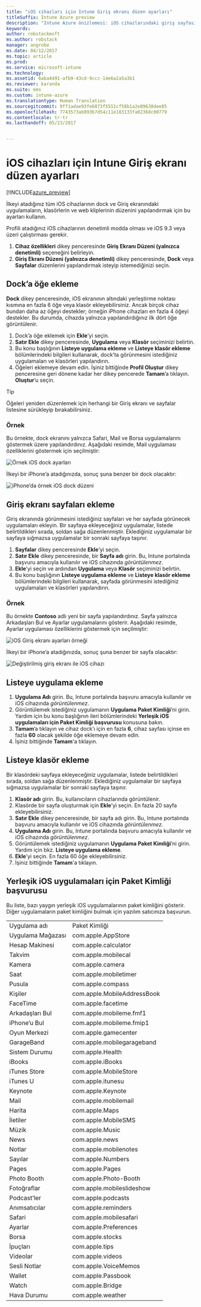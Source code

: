 ```yaml
---
title: "iOS cihazları için Intune Giriş ekranı düzen ayarları"
titleSuffix: Intune Azure preview
description: "Intune Azure önizlemesi: iOS cihazlarındaki giriş sayfasını ve dock’ı özelleştirmek için kullanabileceğiniz ayarları öğrenin."
keywords: 
author: robstackmsft
ms.author: robstack
manager: angrobe
ms.date: 04/12/2017
ms.topic: article
ms.prod: 
ms.service: microsoft-intune
ms.technology: 
ms.assetid: 6aba4491-afb9-43cd-9ccc-14e6a2a5a3b1
ms.reviewer: karanda
ms.suite: ems
ms.custom: intune-azure
ms.translationtype: Human Translation
ms.sourcegitcommit: 9ff1adae93fe6873f5551cf58b1a2e89638dee85
ms.openlocfilehash: 7743573ab893b7d54c11e183133fa02368c00779
ms.contentlocale: tr-tr
ms.lasthandoff: 05/23/2017


---
```


# <a name="intune-home-screen-layout-settings-for-ios-devices"></a>iOS cihazları için Intune Giriş ekranı düzen ayarları

[!INCLUDE[azure_preview](./includes/azure_preview.md)]

İlkeyi atadığınız tüm iOS cihazlarının dock ve Giriş ekranındaki uygulamaların, klasörlerin ve web kliplerinin düzenini yapılandırmak için bu ayarları kullanın.

Profili atadığınız iOS cihazlarının denetimli modda olması ve iOS 9.3 veya üzeri çalıştırması gerekir.

1. **Cihaz özellikleri** dikey penceresinde **Giriş Ekranı Düzeni (yalnızca denetimli)** seçeneğini belirleyin.
2. **Giriş Ekranı Düzeni (yalnızca denetimli)** dikey penceresinde, **Dock** veya **Sayfalar** düzenlerini yapılandırmak isteyip istemediğinizi seçin.

## <a name="add-items-to-the-dock"></a>Dock’a öğe ekleme

**Dock** dikey penceresinde, iOS ekranının altındaki yerleştirme noktası kısmına en fazla 6 öğe veya klasör ekleyebilirsiniz. Ancak birçok cihaz bundan daha az öğeyi destekler; örneğin iPhone cihazları en fazla 4 öğeyi destekler. Bu durumda, cihazda yalnızca yapılandırdığınız ilk dört öğe görüntülenir.

1. Dock’a öğe eklemek için **Ekle**’yi seçin.
2. **Satır Ekle** dikey penceresinde, **Uygulama** veya **Klasör** seçiminizi belirtin.
3. Bu konu başlığının **Listeye uygulama ekleme** ve **Listeye klasör ekleme** bölümlerindeki bilgileri kullanarak, dock’ta görünmesini istediğiniz uygulamaları ve klasörleri yapılandırın.
4. Öğeleri eklemeye devam edin. İşiniz bittiğinde **Profil Oluştur** dikey penceresine geri dönene kadar her dikey pencerede **Tamam**’a tıklayın. **Oluştur**’u seçin.

>[!TIP]
> Öğeleri yeniden düzenlemek için herhangi bir Giriş ekranı ve sayfalar listesine sürükleyip bırakabilirsiniz. 

### <a name="example"></a>Örnek

Bu örnekte, dock ekranını yalnızca Safari, Mail ve Borsa uygulamalarını göstermek üzere yapılandırdınız. Aşağıdaki resimde, Mail uygulaması özelliklerini göstermek için seçilmiştir:

![Örnek iOS dock ayarları](http://i.imgur.com/FfFiUcP.png)

İlkeyi bir iPhone’a atadığınızda, sonuç şuna benzer bir dock olacaktır:

![iPhone’da örnek iOS dock düzeni](http://i.imgur.com/bAgCe8F.png)

## <a name="add-home-screen-pages"></a>Giriş ekranı sayfaları ekleme

Giriş ekranında görünmesini istediğiniz sayfaları ve her sayfada görünecek uygulamaları ekleyin. Bir sayfaya ekleyeceğiniz uygulamalar, listede belirtildikleri sırada, soldan sağa düzenlenmiştir. Eklediğiniz uygulamalar bir sayfaya sığmazsa uygulamalar bir sonraki sayfaya taşınır.


1. **Sayfalar** dikey penceresinde **Ekle**’yi seçin.
2. **Satır Ekle** dikey penceresinde, bir **Sayfa adı** girin. Bu, Intune portalında başvuru amacıyla kullanılır ve iOS cihazında *görüntülenmez*.
3. **Ekle**’yi seçin ve ardından **Uygulama** veya **Klasör** seçiminizi belirtin.
4. Bu konu başlığının **Listeye uygulama ekleme** ve **Listeye klasör ekleme** bölümlerindeki bilgileri kullanarak, sayfada görünmesini istediğiniz uygulamaları ve klasörleri yapılandırın.

### <a name="example"></a>Örnek

Bu örnekte **Contoso** adlı yeni bir sayfa yapılandırdınız. Sayfa yalnızca Arkadaşları Bul ve Ayarlar uygulamalarını gösterir. Aşağıdaki resimde, Ayarlar uygulaması özelliklerini göstermek için seçilmiştir:

![iOS Giriş ekranı ayarları örneği](http://i.imgur.com/Jc2OxyX.png)

İlkeyi bir iPhone’a atadığınızda, sonuç şuna benzer bir sayfa olacaktır:

![Değiştirilmiş giriş ekranı ile iOS cihazı](http://i.imgur.com/Bd37PHa.png)

## <a name="how-to-add-an-app-to-the-list"></a>Listeye uygulama ekleme

1. **Uygulama Adı** girin. Bu, Intune portalında başvuru amacıyla kullanılır ve iOS cihazında *görüntülenmez*.
2. Görüntülemek istediğiniz uygulamanın **Uygulama Paket Kimliği**’ni girin. Yardım için bu konu başlığının ileri bölümlerindeki **Yerleşik iOS uygulamaları için Paket Kimliği başvurusu** konusuna bakın.
3. **Tamam**’a tıklayın ve cihaz dock’ı için en fazla **6**, cihaz sayfası içinse en fazla **60** olacak şekilde öğe eklemeye devam edin.
4. İşiniz bittiğinde **Tamam**'a tıklayın.

## <a name="how-to-add-a-folder-to-the-list"></a>Listeye klasör ekleme

Bir klasördeki sayfaya ekleyeceğiniz uygulamalar, listede belirtildikleri sırada, soldan sağa düzenlenmiştir. Eklediğiniz uygulamalar bir sayfaya sığmazsa uygulamalar bir sonraki sayfaya taşınır.

1. **Klasör adı** girin. Bu, kullanıcıların cihazlarında görüntülenir.
2. Klasörde bir sayfa oluşturmak için **Ekle**’yi seçin. En fazla 20 sayfa ekleyebilirsiniz.
3. **Satır Ekle** dikey penceresinde, bir sayfa adı girin. Bu, Intune portalında başvuru amacıyla kullanılır ve iOS cihazında *görüntülenmez*.
3. **Uygulama Adı** girin. Bu, Intune portalında başvuru amacıyla kullanılır ve iOS cihazında *görüntülenmez*.
2. Görüntülemek istediğiniz uygulamanın **Uygulama Paket Kimliği**’ni girin. Yardım için bkz. **Listeye uygulama ekleme**.
3. **Ekle**’yi seçin. En fazla 60 öğe ekleyebilirsiniz.
4. İşiniz bittiğinde **Tamam**'a tıklayın.


## <a name="bundle-id-reference-for-built-in-ios-apps"></a>Yerleşik iOS uygulamaları için Paket Kimliği başvurusu

Bu liste, bazı yaygın yerleşik iOS uygulamalarının paket kimliğini gösterir. Diğer uygulamaların paket kimliğini bulmak için yazılım satıcınıza başvurun. 

|||
|-|-|
|Uygulama adı|Paket Kimliği|
|Uygulama Mağazası|com.apple.AppStore|
|Hesap Makinesi|com.apple.calculator|
|Takvim|com.apple.mobilecal|
|Kamera|com.apple.camera|
|Saat|com.apple.mobiletimer|
|Pusula|com.apple.compass|
|Kişiler|com.apple.MobileAddressBook|
|FaceTime|com.apple.facetime|
|Arkadaşları Bul|com.apple.mobileme.fmf1|
|iPhone’u Bul|com.apple.mobileme.fmip1|
|Oyun Merkezi|com.apple.gamecenter|
|GarageBand|com.apple.mobilegarageband|
|Sistem Durumu|com.apple.Health|
|iBooks|com.apple.iBooks|
|iTunes Store|com.apple.MobileStore|
|iTunes U|com.apple.itunesu|
|Keynote|com.apple.Keynote|
|Mail|com.apple.mobilemail|
|Harita|com.apple.Maps|
|İletiler|com.apple.MobileSMS|
|Müzik|com.apple.Music|
|News|com.apple.news|
|Notlar|com.apple.mobilenotes|
|Sayılar|com.apple.Numbers|
|Pages|com.apple.Pages|
|Photo Booth|com.apple.Photo-Booth|
|Fotoğraflar|com.apple.mobileslideshow|
|Podcast’ler|com.apple.podcasts|
|Anımsatıcılar|com.apple.reminders|
|Safari|com.apple.mobilesafari|
|Ayarlar|com.apple.Preferences|
|Borsa|com.apple.stocks|
|İpuçları|com.apple.tips|
|Videolar|com.apple.videos|
|Sesli Notlar|com.apple.VoiceMemos|
|Wallet|com.apple.Passbook|
|Watch|com.apple.Bridge|
|Hava Durumu|com.apple.weather|


